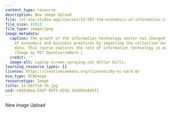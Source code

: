 ```yaml
---
content_type: resource
description: New image Upload
file: /ol-ocw-studio-app/courses/15-567-the-economics-of-information-strategy-structure-and-pricing-fall-2010/e92610ea55df09f5d293102891e835f1_15-567f10-th.jpg
file_size: 11512
file_type: image/jpeg
image_metadata:
  caption: The growth of the information technology sector has changed the nature
    of economics and business practices by impacting the collection and analysis of
    data. This course explores the role of information technology in management today.
    (Image by MIT OpenCourseWare.)
  credit: ''
  image-alt: Laptop screen spraying out dollar bills.
learning_resource_types: []
license: https://creativecommons.org/licenses/by-nc-sa/4.0/
ocw_type: OCWImage
resourcetype: Image
title: 15-567f10-th.jpg
uid: e92610ea-55df-09f5-d293-102891e835f1
---
```

New image Upload